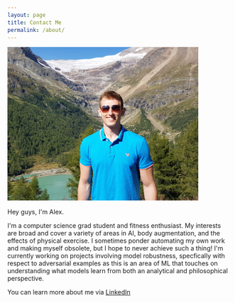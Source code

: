 ```yaml
---
layout: page
title: Contact Me
permalink: /about/
---
```


<div class="img_container">
    <p>
        <img src="/assets/profile_3.jpg" style="height:346px; width: 430px;">
    </p>
</div>

Hey guys, I'm Alex.

I'm a computer science grad student and fitness enthusiast. My interests are broad and cover a variety of areas in AI, body augmentation, and 
the effects of physical exercise. I sometimes ponder automating my own work and making myself obsolete, but I hope to never achieve such a thing!
I'm currently working on projects involving model robustness, specfically with respect to adversarial examples as this is an area of ML that touches
on understanding what models learn from both an analytical and philosophical perspective. 

You can learn more about me via [LinkedIn](https://www.linkedin.com/in/alex-adam-23ba02107/)